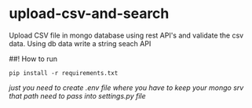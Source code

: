 # upload-csv-and-search
Upload CSV file in mongo database using rest API's and validate the csv data. Using db data write a string seach API

##! How to run 

```
pip install -r requirements.txt
```
*just you need to create .env file where you have to keep your mongo srv that path need to pass into settings.py file*
